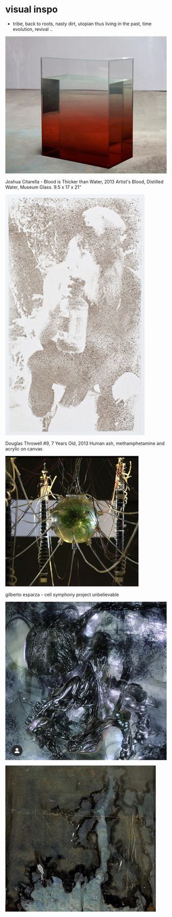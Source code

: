 # visual inspo

- tribe, back to roots, nasty dirt, utopian thus living in the past, time evolution, revival ..

![visual%20inspo/06d699f8c68abaa49b0f7c6c59f0c1b7.jpg](visual%20inspo/06d699f8c68abaa49b0f7c6c59f0c1b7.jpg)

Joshua Citarella - Blood is Thicker than Water, 2013 Artist's Blood, Distilled Water, Museum Glass. 9.5 x 17 x 21"

![visual%20inspo/Untitled.png](visual%20inspo/Untitled.png)

Douglas Throwell #9, 7 Years Old, 2013 Human ash, methamphetamine and acrylic on canvas

![visual%20inspo/Screen_Shot_2020-03-02_at_14.52.01.png](visual%20inspo/Screen_Shot_2020-03-02_at_14.52.01.png)

gilberto esparza - cell symphony project unbelievable

![visual%20inspo/70285004-D916-4CEC-B53E-99307847B053.jpeg](visual%20inspo/70285004-D916-4CEC-B53E-99307847B053.jpeg)

![visual%20inspo/Screen_Shot_2020-03-02_at_14.48.48.png](visual%20inspo/Screen_Shot_2020-03-02_at_14.48.48.png)